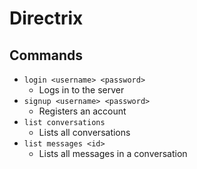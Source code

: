# Directrix

## Commands

 - ``login <username> <password>``
   - Logs in to the server
 - ``signup <username> <password>``
   - Registers an account
 - ``list conversations``
   - Lists all conversations
 - ``list messages <id>``
   - Lists all messages in a conversation